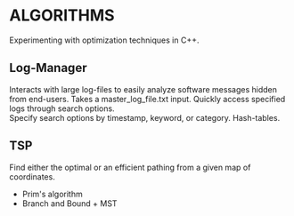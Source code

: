 # ALGORITHMS
Experimenting with optimization techniques in C++. 
 
## Log-Manager
Interacts with large log-files to easily analyze software messages hidden from end-users. 
Takes a master_log_file.txt input. Quickly access specified logs through search options.  
Specify search options by timestamp, keyword, or category. 
Hash-tables. 
  
## TSP
Find either the optimal or an efficient pathing from a given map of coordinates.  
  - Prim's algorithm
  - Branch and Bound + MST

